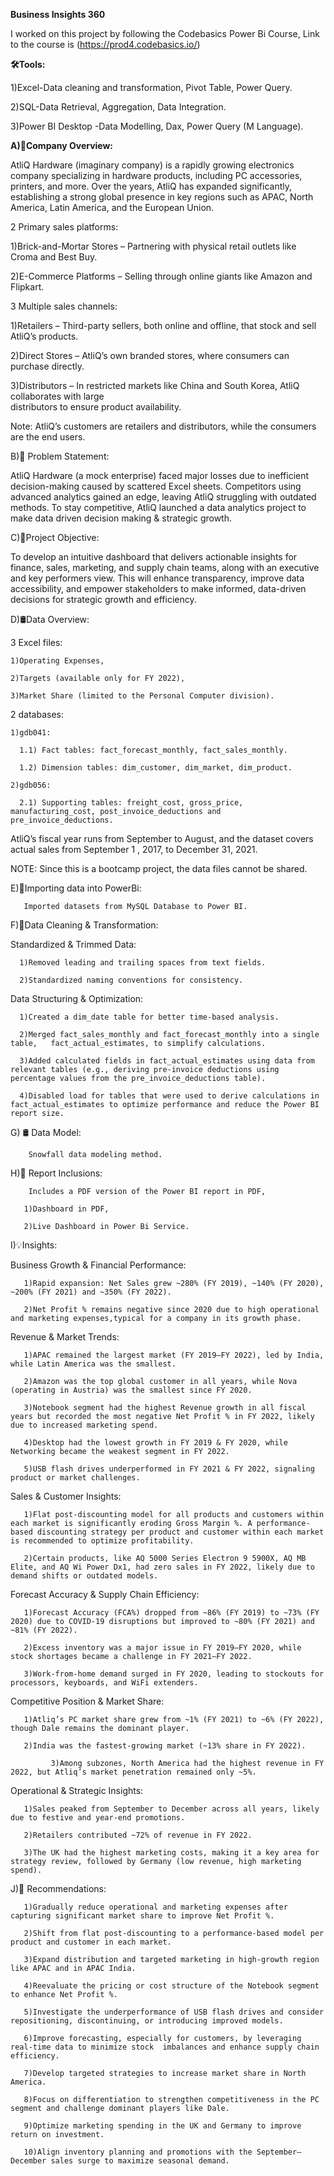 **Business Insights 360**

I worked on this project by following the Codebasics Power Bi Course, Link to the course is     (https://prod4.codebasics.io/)

**🛠️Tools:**

  1)Excel-Data cleaning and transformation, Pivot Table, Power Query.
  
  2)SQL-Data Retrieval, Aggregation, Data Integration.
  
  3)Power BI Desktop -Data Modelling, Dax, Power Query (M Language).
  
**A)🏬Company Overview:**

AtliQ Hardware (imaginary company) is a rapidly growing electronics company specializing in hardware products, including PC accessories, printers, and more. Over the years, AtliQ has expanded significantly, establishing a strong global presence in key regions such as APAC, North America, Latin America, and the European Union.

2 Primary sales platforms:

   1)Brick-and-Mortar Stores – Partnering with physical retail outlets like Croma and Best Buy.
   
   2)E-Commerce Platforms – Selling through online giants like Amazon and Flipkart.
   
3 Multiple sales channels:

   1)Retailers – Third-party sellers, both online and offline, that stock and sell AtliQ’s products.
   
   2)Direct Stores – AtliQ’s own branded stores, where consumers can purchase directly.
   
   3)Distributors – In restricted markets like China and South Korea, AtliQ collaborates with large      
    distributors to ensure product availability.
       
Note: AtliQ’s customers are retailers and distributors, while the consumers are the end users.

B)🔎 Problem Statement:

AtliQ Hardware (a mock enterprise) faced major losses due to inefficient decision-making caused by scattered Excel sheets. Competitors using advanced analytics gained an edge, leaving AtliQ struggling with outdated methods. To stay competitive, AtliQ launched a data analytics project to make data driven decision making & strategic growth.

C)🎯Project Objective:

To develop an intuitive dashboard that delivers actionable insights for finance, sales, marketing, and supply chain teams, along with an executive and key performers view. This will enhance transparency, improve data accessibility, and empower stakeholders to make informed, data-driven decisions for strategic growth and efficiency.

D)🛢Data Overview:

3 Excel files:

    1)Operating Expenses,
    
    2)Targets (available only for FY 2022),
    
    3)Market Share (limited to the Personal Computer division).
    
2 databases:

    1)gdb041:
		
      1.1) Fact tables: fact_forecast_monthly, fact_sales_monthly.
			
      1.2) Dimension tables: dim_customer, dim_market, dim_product.
			
    2)gdb056:
		
      2.1) Supporting tables: freight_cost, gross_price, manufacturing_cost, post_invoice_deductions and pre_invoice_deductions.

 AtliQ’s fiscal year runs from September to August, and the dataset covers actual sales from  September    1 , 2017, to December 31, 2021.
 
 NOTE: Since this is a bootcamp project, the data files cannot be shared.

E)📑Importing data into PowerBi:

       Imported datasets from MySQL Database to Power BI.

F)🧹️Data Cleaning & Transformation:

Standardized & Trimmed Data:

      1)Removed leading and trailing spaces from text fields.
			
      2)Standardized naming conventions for consistency.
			
Data Structuring & Optimization:

      1)Created a dim_date table for better time-based analysis.
			
      2)Merged fact_sales_monthly and fact_forecast_monthly into a single table,   fact_actual_estimates, to simplify calculations.
			
      3)Added calculated fields in fact_actual_estimates using data from relevant tables (e.g., deriving pre-invoice deductions using percentage values from the pre_invoice_deductions table).
			
      4)Disabled load for tables that were used to derive calculations in fact_actual_estimates to optimize performance and reduce the Power BI report size.

G) 🛢 Data Model:

        Snowfall data modeling method.

H)📑 Report Inclusions:

        Includes a PDF version of the Power BI report in PDF,
				
       1)Dashboard in PDF,
			 
       2)Live Dashboard in Power Bi Service.
			 
I)💡Insights:

Business Growth & Financial Performance:

       1)Rapid expansion: Net Sales grew ~280% (FY 2019), ~140% (FY 2020), ~200% (FY 2021) and ~350% (FY 2022).
			 
       2)Net Profit % remains negative since 2020 due to high operational and marketing expenses,typical for a company in its growth phase.
			 
Revenue & Market Trends:

       1)APAC remained the largest market (FY 2019–FY 2022), led by India, while Latin America was the smallest.
			 
       2)Amazon was the top global customer in all years, while Nova (operating in Austria) was the smallest since FY 2020.
			 
       3)Notebook segment had the highest Revenue growth in all fiscal years but recorded the most negative Net Profit % in FY 2022, likely due to increased marketing spend.
			 
       4)Desktop had the lowest growth in FY 2019 & FY 2020, while Networking became the weakest segment in FY 2022.
			 
       5)USB flash drives underperformed in FY 2021 & FY 2022, signaling product or market challenges.
			 
Sales & Customer Insights:

       1)Flat post-discounting model for all products and customers within each market is significantly eroding Gross Margin %. A performance-based discounting strategy per product and customer within each market is recommended to optimize profitability.
			 
       2)Certain products, like AQ 5000 Series Electron 9 5900X, AQ MB Elite, and AQ Wi Power Dx1, had zero sales in FY 2022, likely due to demand shifts or outdated models.
			 
Forecast Accuracy & Supply Chain Efficiency:

       1)Forecast Accuracy (FCA%) dropped from ~86% (FY 2019) to ~73% (FY 2020) due to COVID-19 disruptions but improved to ~80% (FY 2021) and ~81% (FY 2022).
			 
       2)Excess inventory was a major issue in FY 2019–FY 2020, while stock shortages became a challenge in FY 2021–FY 2022.
			 
       3)Work-from-home demand surged in FY 2020, leading to stockouts for processors, keyboards, and WiFi extenders.
			 
Competitive Position & Market Share:

       1)Atliq’s PC market share grew from ~1% (FY 2021) to ~6% (FY 2022), though Dale remains the dominant player.
			 
       2)India was the fastest-growing market (~13% share in FY 2022).
          
			 3)Among subzones, North America had the highest revenue in FY 2022, but Atliq’s market penetration remained only ~5%.
		
Operational & Strategic Insights:

       1)Sales peaked from September to December across all years, likely due to festive and year-end promotions.
			 
       2)Retailers contributed ~72% of revenue in FY 2022.
			 
       3)The UK had the highest marketing costs, making it a key area for strategy review, followed by Germany (low revenue, high marketing spend).
			 
J)📝 Recommendations: 

       1)Gradually reduce operational and marketing expenses after capturing significant market share to improve Net Profit %.
			 
       2)Shift from flat post-discounting to a performance-based model per product and customer in each market.
			 
       3)Expand distribution and targeted marketing in high-growth region like APAC and in APAC India.
			 
       4)Reevaluate the pricing or cost structure of the Notebook segment to enhance Net Profit %.
			 
       5)Investigate the underperformance of USB flash drives and consider repositioning, discontinuing, or introducing improved models.
			 
       6)Improve forecasting, especially for customers, by leveraging real-time data to minimize stock  imbalances and enhance supply chain efficiency.
			 
       7)Develop targeted strategies to increase market share in North America.
			 
       8)Focus on differentiation to strengthen competitiveness in the PC segment and challenge dominant players like Dale.
			 
       9)Optimize marketing spending in the UK and Germany to improve return on investment.
			 
       10)Align inventory planning and promotions with the September–December sales surge to maximize seasonal demand.

